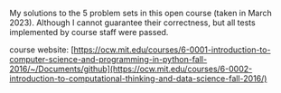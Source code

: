 My solutions to the 5 problem sets in this open course (taken in March 2023). Although I cannot guarantee their correctness, but all tests implemented by course staff were passed.

course website: [https://ocw.mit.edu/courses/6-0001-introduction-to-computer-science-and-programming-in-python-fall-2016/~/Documents/github](https://ocw.mit.edu/courses/6-0002-introduction-to-computational-thinking-and-data-science-fall-2016/)
